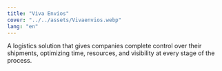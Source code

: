 ```yaml
---
title: "Viva Envios"
cover: "../../assets/Vivaenvios.webp"
lang: "en"
---
```

A logistics solution that gives companies complete control over their shipments, optimizing time, resources, and visibility at every stage of the process.
